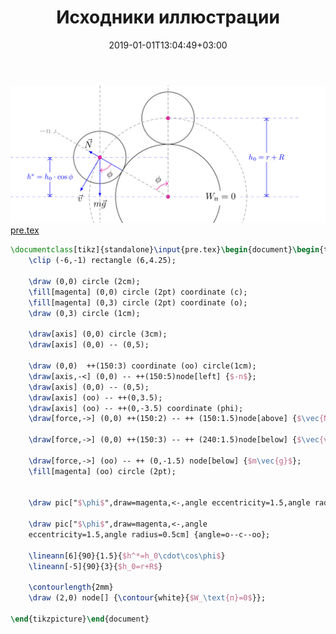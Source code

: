 ﻿---
title: "Исходники иллюстрации"
type: "notpost"
date:  2019-01-01T13:04:49+03:00
---
<a class="imag2" href="/cook/gallery/tikzpict_6898e20ace83e782b0455523ca561627.tex"><img src="/cook/gallery/tikzpict_6898e20ace83e782b0455523ca561627.pdf.jpg" alt=""></a>
<a href="/cook/gallery/pre">pre.tex</a>
```tex
\documentclass[tikz]{standalone}\input{pre.tex}\begin{document}\begin{tikzpicture}
	\clip (-6,-1) rectangle (6,4.25);

	\draw (0,0) circle (2cm);
	\fill[magenta] (0,0) circle (2pt) coordinate (c);
	\fill[magenta] (0,3) circle (2pt) coordinate (o);
	\draw (0,3) circle (1cm);

	\draw[axis] (0,0) circle (3cm);
	\draw[axis] (0,0) -- (0,5);

	\draw (0,0)  ++(150:3) coordinate (oo) circle(1cm);
	\draw[axis,-<] (0,0) -- ++(150:5)node[left] {$-n$};
	\draw[axis] (0,0) -- (0,5);
	\draw[axis] (oo) -- ++(0,3.5);
	\draw[axis] (oo) -- ++(0,-3.5) coordinate (phi);
	\draw[force,->] (0,0) ++(150:2) -- ++ (150:1.5)node[above] {$\vec{N}$};

	\draw[force,->] (0,0) ++(150:3) -- ++ (240:1.5)node[below] {$\vec{v}$};

	\draw[force,->] (oo) -- ++ (0,-1.5) node[below] {$m\vec{g}$};
	\fill[magenta] (oo) circle (2pt);


	\draw pic["$\phi$",draw=magenta,<-,angle eccentricity=1.5,angle radius=.5cm] {angle=phi--oo--c};   
	
	\draw pic["$\phi$",draw=magenta,<-,angle 
	eccentricity=1.5,angle radius=0.5cm] {angle=o--c--oo};   

	\lineann[6]{90}{1.5}{$h^*=h_0\cdot\cos\phi$}
	\lineann[-5]{90}{3}{$h_0=r+R$}

	\contourlength{2mm}
	\draw (2,0) node[] {\contour{white}{$W_\text{п}=0$}};

\end{tikzpicture}\end{document}
```
